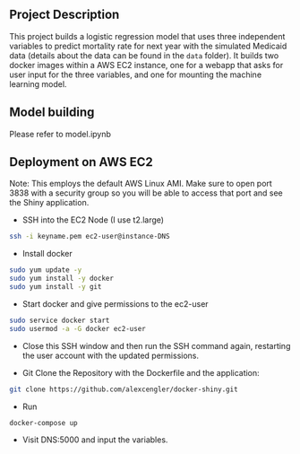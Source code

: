 ## Project Description 
This project builds a logistic regression model that uses three independent variables to predict mortality rate for next year with the simulated Medicaid data 
(details about the data can be found in the `data` folder). It builds two docker images within a AWS EC2 instance, one for a webapp that asks for user input for the three variables,
and one for mounting the machine learning model.

## Model building 
Please refer to model.ipynb

## Deployment on AWS EC2
Note: This employs the default AWS Linux AMI. Make sure to open port 3838 with a security group so you will be able to access that port and see the Shiny application.

* SSH into the EC2 Node (I use t2.large)
```bash
ssh -i keyname.pem ec2-user@instance-DNS
```

* Install docker
```bash
sudo yum update -y
sudo yum install -y docker
sudo yum install -y git
```

* Start docker and give permissions to the ec2-user
```bash
sudo service docker start
sudo usermod -a -G docker ec2-user
```

* Close this SSH window and then run the SSH command again, restarting the user account with the updated permissions.

* Git Clone the Repository with the Dockerfile and the application:
```bash
git clone https://github.com/alexcengler/docker-shiny.git
```

* Run
```bash
docker-compose up
```

* Visit DNS:5000 and input the variables.

